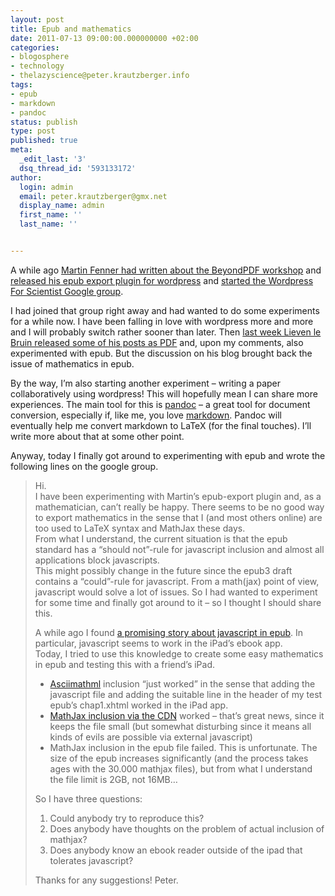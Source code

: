 ```yaml
---
layout: post
title: Epub and mathematics
date: 2011-07-13 09:00:00.000000000 +02:00
categories:
- blogosphere
- technology
- thelazyscience@peter.krautzberger.info
tags:
- epub
- markdown
- pandoc
status: publish
type: post
published: true
meta:
  _edit_last: '3'
  dsq_thread_id: '593133172'
author:
  login: admin
  email: peter.krautzberger@gmx.net
  display_name: admin
  first_name: ''
  last_name: ''


---
```


A while ago [Martin Fenner had written about the BeyondPDF workshop](http://blogs.plos.org/mfenner/2011/01/23/beyond-the-pdf-%E2%80%A6-is-epub/) and [released his epub export plugin for wordpress](http://blogs.plos.org/mfenner/2011/02/01/epub-wordpress-plugin-released-today/) and [started the Wordpress For Scientist Google group](http://blogs.plos.org/mfenner/2011/02/04/discussing-wordpress-for-scientists/).

I had joined that group right away and had wanted to do some experiments for a while now. I have been falling in love with wordpress more and more and I will probably switch rather sooner than later. Then [last week Lieven le Bruin released some of his posts as PDF](http://www.neverendingbooks.org/index.php/ebook-geometry-and-the-absolute-point-v0-1.html) and, upon my comments, also experimented with epub. But the discussion on his blog brought back the issue of mathematics in epub.

By the way, I’m also starting another experiment – writing a paper collaboratively using wordpress! This will hopefully mean I can share more experiences. The main tool for this is [pandoc](http://johnmacfarlane.net/pandoc/) – a great tool for document conversion, especially if, like me, you love [markdown](http://daringfireball.net/projects/markdown/). Pandoc will eventually help me convert markdown to LaTeX (for the final touches). I’ll write more about that at some other point.

Anyway, today I finally got around to experimenting with epub and wrote the following lines on the google group.

> Hi.  
>  I have been experimenting with Martin’s epub-export plugin and, as a mathematician, can’t really be happy. There seems to be no good way to export mathematics in the sense that I (and most others online) are too used to LaTeX syntax and MathJax these days.  
>  From what I understand, the current situation is that the epub standard has a “should not”-rule for javascript inclusion and almost all applications block javascripts.  
>  This might possibly change in the future since the epub3 draft contains a “could”-rule for javascript. From a math(jax) point of view, javascript would solve a lot of issues. So I had wanted to experiment for some time and finally got around to it – so I thought I should share this.
> 
> A while ago I found [a promising story about javascript in epub](http://www.pigsgourdsandwikis.com/2011/06/javascript-accepted-in-ibookstore.html). In particular, javascript seems to work in the iPad’s ebook app.  
>  Today, I tried to use this knowledge to create some easy mathematics in epub and testing this with a friend’s iPad.
> 
> *   [Asciimathml](http://www1.chapman.edu/~jipsen/mathml/asciimath.html) inclusion “just worked” in the sense that adding the javascript file and adding the suitable line in the header of my test epub’s chap1.xhtml worked in the iPad app.
> *   [MathJax inclusion via the CDN](http://www.mathjax.org/docs/1.1/configuration.html#loading-cdn) worked – that’s great news, since it keeps the file small (but somewhat disturbing since it means all kinds of evils are possible via external javascript)
> *   MathJax inclusion in the epub file failed. This is unfortunate. The size of the epub increases significantly (and the process takes ages with the 30.000 mathjax files), but from what I understand the file limit is 2GB, not 16MB…
> 
> So I have three questions:
> 
> 1.  Could anybody try to reproduce this?
> 2.  Does anybody have thoughts on the problem of actual inclusion of mathjax?
> 3.  Does anybody know an ebook reader outside of the ipad that tolerates javascript?
> 
> Thanks for any suggestions! Peter.